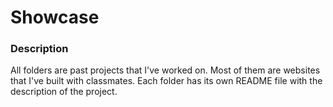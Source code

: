 # Showcase

### Description 
All folders are past projects that I've worked on. Most of them are websites that I've built with classmates. Each folder has its own README file with the description of the project. 



